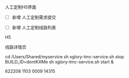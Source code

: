 人工定制H5界面

- [ ] 新增 人工定制需求提交

- [ ] 新增 人工定制线路列表



H5

线路详情页

cd /Users/Shared/myservice
sh xglory-tmc-service.sh stop
BUILD_ID=dontKillMe sh xglory-tmc-service.sh start &



622208 1103 0009 14315
